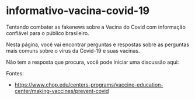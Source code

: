 # informativo-vacina-covid-19
Tentando combater as fakenews sobre a Vacina do Covid com informação confiável para o público brasileiro.

Nesta página, você vai encontrar perguntas e respostas sobre as perguntas mais comuns sobre o vírus da Covid-19 e suas vacinas.


Não tem a resposta que procura, você pode iniciar uma discussão aqui:

Fontes:
- https://www.chop.edu/centers-programs/vaccine-education-center/making-vaccines/prevent-covid
